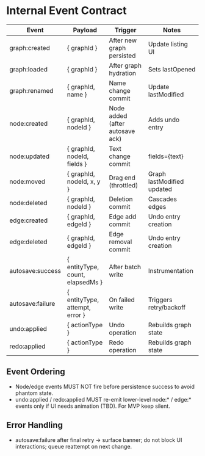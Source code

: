# Internal Event Contract

| Event | Payload | Trigger | Notes |
|-------|---------|---------|-------|
| graph:created | { graphId } | After new graph persisted | Update listing UI |
| graph:loaded | { graphId } | After graph hydration | Sets lastOpened |
| graph:renamed | { graphId, name } | Name change commit | Update lastModified |
| node:created | { graphId, nodeId } | Node added (after autosave ack) | Adds undo entry |
| node:updated | { graphId, nodeId, fields } | Text change commit | fields={text}|{position} |
| node:moved | { graphId, nodeId, x, y } | Drag end (throttled) | Graph lastModified updated |
| node:deleted | { graphId, nodeId } | Deletion commit | Cascades edges |
| edge:created | { graphId, edgeId } | Edge add commit | Undo entry creation |
| edge:deleted | { graphId, edgeId } | Edge removal commit | Undo entry creation |
| autosave:success | { entityType, count, elapsedMs } | After batch write | Instrumentation |
| autosave:failure | { entityType, attempt, error } | On failed write | Triggers retry/backoff |
| undo:applied | { actionType } | Undo operation | Rebuilds graph state |
| redo:applied | { actionType } | Redo operation | Rebuilds graph state |

## Event Ordering
- Node/edge events MUST NOT fire before persistence success to avoid phantom state.
- undo:applied / redo:applied MUST re-emit lower-level node:* / edge:* events only if UI needs animation (TBD). For MVP keep silent.

## Error Handling
- autosave:failure after final retry -> surface banner; do not block UI interactions; queue reattempt on next change.
